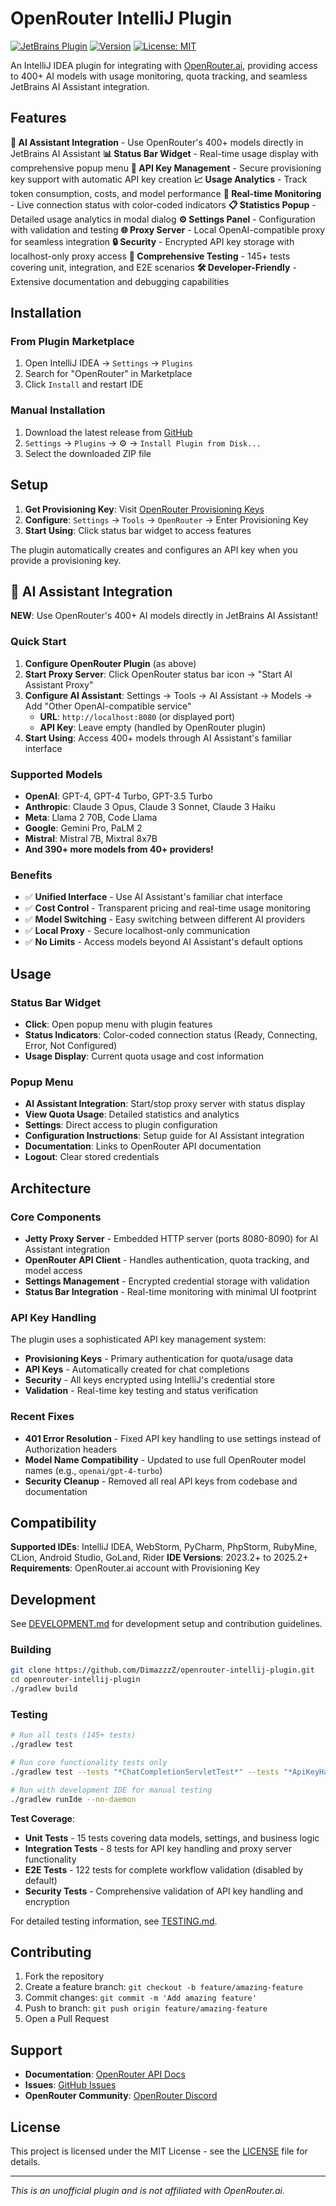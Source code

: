# OpenRouter IntelliJ Plugin

[![JetBrains Plugin](https://img.shields.io/badge/JetBrains-Plugin-orange.svg)](https://plugins.jetbrains.com/plugin/28520)
[![Version](https://img.shields.io/badge/version-0.1.0-blue.svg)](https://github.com/DimazzzZ/openrouter-intellij-plugin/releases)
[![License: MIT](https://img.shields.io/badge/License-MIT-yellow.svg)](https://opensource.org/licenses/MIT)

An IntelliJ IDEA plugin for integrating with [OpenRouter.ai](https://openrouter.ai), providing access to 400+ AI models with usage monitoring, quota tracking, and seamless JetBrains AI Assistant integration.

## Features

**🤖 AI Assistant Integration** - Use OpenRouter's 400+ models directly in JetBrains AI Assistant
**📊 Status Bar Widget** - Real-time usage display with comprehensive popup menu
**🔑 API Key Management** - Secure provisioning key support with automatic API key creation
**📈 Usage Analytics** - Track token consumption, costs, and model performance
**🔴 Real-time Monitoring** - Live connection status with color-coded indicators
**📋 Statistics Popup** - Detailed usage analytics in modal dialog
**⚙️ Settings Panel** - Configuration with validation and testing
**🌐 Proxy Server** - Local OpenAI-compatible proxy for seamless integration
**🔒 Security** - Encrypted API key storage with localhost-only proxy access
**🧪 Comprehensive Testing** - 145+ tests covering unit, integration, and E2E scenarios
**🛠️ Developer-Friendly** - Extensive documentation and debugging capabilities

## Installation

### From Plugin Marketplace
1. Open IntelliJ IDEA → `Settings` → `Plugins`
2. Search for "OpenRouter" in Marketplace
3. Click `Install` and restart IDE

### Manual Installation
1. Download the latest release from [GitHub](https://github.com/DimazzzZ/openrouter-intellij-plugin/releases)
2. `Settings` → `Plugins` → ⚙️ → `Install Plugin from Disk...`
3. Select the downloaded ZIP file

## Setup

1. **Get Provisioning Key**: Visit [OpenRouter Provisioning Keys](https://openrouter.ai/settings/provisioning-keys)
2. **Configure**: `Settings` → `Tools` → `OpenRouter` → Enter Provisioning Key
3. **Start Using**: Click status bar widget to access features

The plugin automatically creates and configures an API key when you provide a provisioning key.

## 🤖 AI Assistant Integration

**NEW**: Use OpenRouter's 400+ AI models directly in JetBrains AI Assistant!

### Quick Start
1. **Configure OpenRouter Plugin** (as above)
2. **Start Proxy Server**: Click OpenRouter status bar icon → "Start AI Assistant Proxy"  
3. **Configure AI Assistant**: Settings → Tools → AI Assistant → Models → Add "Other OpenAI-compatible service"
   - **URL**: `http://localhost:8080` (or displayed port)
   - **API Key**: Leave empty (handled by OpenRouter plugin)
4. **Start Using**: Access 400+ models through AI Assistant's familiar interface

### Supported Models
- **OpenAI**: GPT-4, GPT-4 Turbo, GPT-3.5 Turbo
- **Anthropic**: Claude 3 Opus, Claude 3 Sonnet, Claude 3 Haiku  
- **Meta**: Llama 2 70B, Code Llama
- **Google**: Gemini Pro, PaLM 2
- **Mistral**: Mistral 7B, Mixtral 8x7B
- **And 390+ more models from 40+ providers!**

### Benefits
- ✅ **Unified Interface** - Use AI Assistant's familiar chat interface
- ✅ **Cost Control** - Transparent pricing and real-time usage monitoring  
- ✅ **Model Switching** - Easy switching between different AI providers
- ✅ **Local Proxy** - Secure localhost-only communication
- ✅ **No Limits** - Access models beyond AI Assistant's default options

## Usage

### Status Bar Widget
- **Click**: Open popup menu with plugin features
- **Status Indicators**: Color-coded connection status (Ready, Connecting, Error, Not Configured)
- **Usage Display**: Current quota usage and cost information

### Popup Menu
- **AI Assistant Integration**: Start/stop proxy server with status display
- **View Quota Usage**: Detailed statistics and analytics
- **Settings**: Direct access to plugin configuration
- **Configuration Instructions**: Setup guide for AI Assistant integration
- **Documentation**: Links to OpenRouter API documentation
- **Logout**: Clear stored credentials

## Architecture

### Core Components
- **Jetty Proxy Server** - Embedded HTTP server (ports 8080-8090) for AI Assistant integration
- **OpenRouter API Client** - Handles authentication, quota tracking, and model access
- **Settings Management** - Encrypted credential storage with validation
- **Status Bar Integration** - Real-time monitoring with minimal UI footprint

### API Key Handling
The plugin uses a sophisticated API key management system:
- **Provisioning Keys** - Primary authentication for quota/usage data
- **API Keys** - Automatically created for chat completions
- **Security** - All keys encrypted using IntelliJ's credential store
- **Validation** - Real-time key testing and status verification

### Recent Fixes
- **401 Error Resolution** - Fixed API key handling to use settings instead of Authorization headers
- **Model Name Compatibility** - Updated to use full OpenRouter model names (e.g., `openai/gpt-4-turbo`)
- **Security Cleanup** - Removed all real API keys from codebase and documentation

## Compatibility

**Supported IDEs**: IntelliJ IDEA, WebStorm, PyCharm, PhpStorm, RubyMine, CLion, Android Studio, GoLand, Rider
**IDE Versions**: 2023.2+ to 2025.2+
**Requirements**: OpenRouter.ai account with Provisioning Key

## Development

See [DEVELOPMENT.md](DEVELOPMENT.md) for development setup and contribution guidelines.

### Building
```bash
git clone https://github.com/DimazzzZ/openrouter-intellij-plugin.git
cd openrouter-intellij-plugin
./gradlew build
```

### Testing
```bash
# Run all tests (145+ tests)
./gradlew test

# Run core functionality tests only
./gradlew test --tests "*ChatCompletionServletTest*" --tests "*ApiKeyHandlingIntegrationTest*"

# Run with development IDE for manual testing
./gradlew runIde --no-daemon
```

**Test Coverage**:
- **Unit Tests** - 15 tests covering data models, settings, and business logic
- **Integration Tests** - 8 tests for API key handling and proxy server functionality
- **E2E Tests** - 122 tests for complete workflow validation (disabled by default)
- **Security Tests** - Comprehensive validation of API key handling and encryption

For detailed testing information, see [TESTING.md](TESTING.md).

## Contributing

1. Fork the repository
2. Create a feature branch: `git checkout -b feature/amazing-feature`
3. Commit changes: `git commit -m 'Add amazing feature'`
4. Push to branch: `git push origin feature/amazing-feature`
5. Open a Pull Request

## Support

- **Documentation**: [OpenRouter API Docs](https://openrouter.ai/docs)
- **Issues**: [GitHub Issues](https://github.com/DimazzzZ/openrouter-intellij-plugin/issues)
- **OpenRouter Community**: [OpenRouter Discord](https://discord.gg/openrouter)

## License

This project is licensed under the MIT License - see the [LICENSE](LICENSE) file for details.

---

*This is an unofficial plugin and is not affiliated with OpenRouter.ai.*
